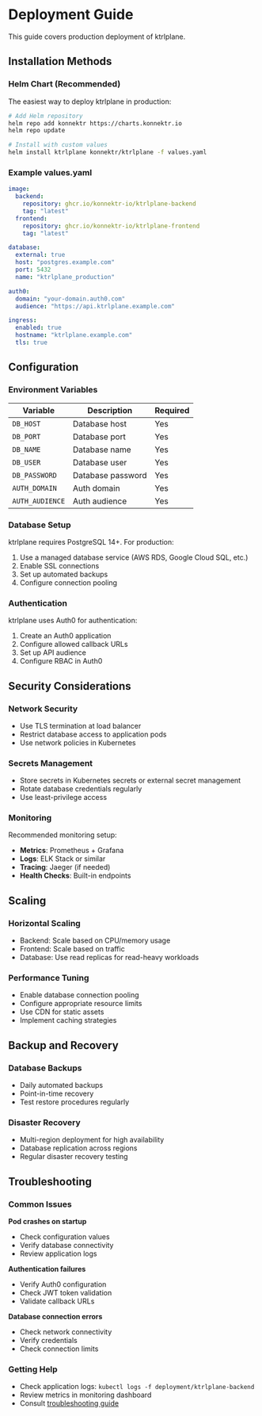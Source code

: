 # Deployment Guide

This guide covers production deployment of ktrlplane.

## Installation Methods

### Helm Chart (Recommended)

The easiest way to deploy ktrlplane in production:

```bash
# Add Helm repository
helm repo add konnektr https://charts.konnektr.io
helm repo update

# Install with custom values
helm install ktrlplane konnektr/ktrlplane -f values.yaml
```

### Example values.yaml

```yaml
image:
  backend:
    repository: ghcr.io/konnektr-io/ktrlplane-backend
    tag: "latest"
  frontend:
    repository: ghcr.io/konnektr-io/ktrlplane-frontend
    tag: "latest"

database:
  external: true
  host: "postgres.example.com"
  port: 5432
  name: "ktrlplane_production"

auth0:
  domain: "your-domain.auth0.com"
  audience: "https://api.ktrlplane.example.com"

ingress:
  enabled: true
  hostname: "ktrlplane.example.com"
  tls: true
```

## Configuration

### Environment Variables

| Variable         | Description        | Required |
| ---------------- | ------------------ | -------- |
| `DB_HOST`        | Database host      | Yes      |
| `DB_PORT`        | Database port      | Yes      |
| `DB_NAME`        | Database name      | Yes      |
| `DB_USER`        | Database user      | Yes      |
| `DB_PASSWORD`    | Database password  | Yes      |
| `AUTH_DOMAIN`    | Auth domain        | Yes      |
| `AUTH_AUDIENCE`  | Auth audience      | Yes      |

### Database Setup

ktrlplane requires PostgreSQL 14+. For production:

1. Use a managed database service (AWS RDS, Google Cloud SQL, etc.)
2. Enable SSL connections
3. Set up automated backups
4. Configure connection pooling

### Authentication

ktrlplane uses Auth0 for authentication:

1. Create an Auth0 application
2. Configure allowed callback URLs
3. Set up API audience
4. Configure RBAC in Auth0

## Security Considerations

### Network Security

- Use TLS termination at load balancer
- Restrict database access to application pods
- Use network policies in Kubernetes

### Secrets Management

- Store secrets in Kubernetes secrets or external secret management
- Rotate database credentials regularly
- Use least-privilege access

### Monitoring

Recommended monitoring setup:

- **Metrics**: Prometheus + Grafana
- **Logs**: ELK Stack or similar
- **Tracing**: Jaeger (if needed)
- **Health Checks**: Built-in endpoints

## Scaling

### Horizontal Scaling

- Backend: Scale based on CPU/memory usage
- Frontend: Scale based on traffic
- Database: Use read replicas for read-heavy workloads

### Performance Tuning

- Enable database connection pooling
- Configure appropriate resource limits
- Use CDN for static assets
- Implement caching strategies

## Backup and Recovery

### Database Backups

- Daily automated backups
- Point-in-time recovery
- Test restore procedures regularly

### Disaster Recovery

- Multi-region deployment for high availability
- Database replication across regions
- Regular disaster recovery testing

## Troubleshooting

### Common Issues

**Pod crashes on startup**

- Check configuration values
- Verify database connectivity
- Review application logs

**Authentication failures**

- Verify Auth0 configuration
- Check JWT token validation
- Validate callback URLs

**Database connection errors**

- Check network connectivity
- Verify credentials
- Check connection limits

### Getting Help

- Check application logs: `kubectl logs -f deployment/ktrlplane-backend`
- Review metrics in monitoring dashboard
- Consult [troubleshooting guide](troubleshooting.md)
